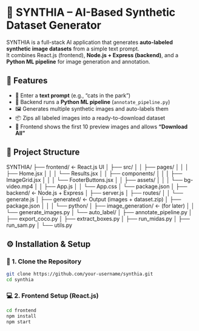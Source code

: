 # 🧩 SYNTHIA – AI-Based Synthetic Dataset Generator

SYNTHIA is a full-stack AI application that generates **auto-labeled synthetic image datasets** from a simple text prompt.  
It combines React.js (frontend), **Node.js + Express (backend)**, and a **Python ML pipeline** for image generation and annotation.



## 🚀 Features
- 🎯 Enter a **text prompt** (e.g., “cats in the park”)  
- 🧠 Backend runs a **Python ML pipeline** (`annotate_pipeline.py`)  
- 🖼️ Generates multiple synthetic images and auto-labels them  
- 📦 Zips all labeled images into a ready-to-download dataset  
- 💾 Frontend shows the first 10 preview images and allows **“Download All”** 


## 🧱 Project Structure
SYNTHIA/
├── frontend/                  ← React.js UI
│   ├── src/
│   │   ├── pages/
│   │   │   ├── Home.jsx
│   │   │   └── Results.jsx
│   │   ├── components/
│   │   │   ├── ImageGrid.jsx
│   │   │   └── FooterButtons.jsx
│   │   ├── assets/
│   │   │   └── bg-video.mp4
│   │   ├── App.js
│   │   └── App.css
│   └── package.json
│
├── backend/                   ← Node.js + Express
│   ├── server.js
│   ├── routes/
│   │   └── generate.js
│   ├── generated/             ← Output (images + dataset.zip)
│   ├── package.json
│   │
│   └── python/
│       ├── image_generation/  ← (for later)
│       │   └── generate_images.py
│       └── auto_label/
│           ├── annotate_pipeline.py
│           ├── export_coco.py
│           ├── extract_boxes.py
│           ├── run_midas.py
│           ├── run_sam.py
│           └── utils.py



## ⚙️ Installation & Setup

### 🧩 1. Clone the Repository
```bash
git clone https://github.com/your-username/synthia.git
cd synthia
```

### 💻 2. Frontend Setup (React.js)
```bash
cd frontend
npm install
npm start
```


